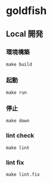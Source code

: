 # goldfish

## Local 開発

### 環境構築

```
make build
```

### 起動

```
make run
```

### 停止

```
make down
```

### lint check

```
make lint
```

### lint fix

```
make lint.fix
```
